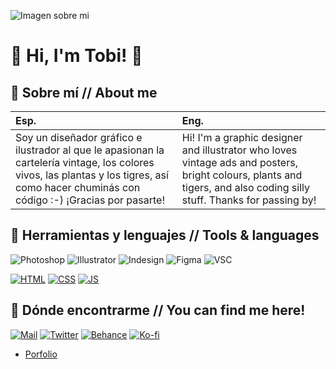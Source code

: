 ![Imagen sobre mi](https://pbs.twimg.com/profile_banners/553628566/1680531565/1500x500)
# 🌱 Hi, I'm Tobi! 🌱

## 🌼 Sobre mí // About me

| Esp. | Eng.     | 
| :-------- | :------- |
| Soy un diseñador gráfico e ilustrador al que le apasionan la cartelería vintage, los colores vivos, las plantas y los tigres, así como hacer chuminás con código :-) ¡Gracias por pasarte! | Hi! I'm a graphic designer and illustrator who loves vintage ads and posters, bright colours, plants and tigers, and also coding silly stuff. Thanks for passing by!|


## 🍃 Herramientas y lenguajes // Tools & languages
<!-- Iconos: https://github.com/hendrasob/badges/blob/master/README.md
  -- https://github.com/alexandresanlim/Badges4-README.md-Profile -->
![Photoshop](https://img.shields.io/badge/Adobe%20Photoshop-31A8FF?style=for-the-badge&logo=Adobe%20Photoshop&logoColor=black)
![Illustrator](https://img.shields.io/badge/Adobe%20Illustrator-FF9A00?style=for-the-badge&logo=adobe%20illustrator&logoColor=white)
![Indesign](https://img.shields.io/badge/Adobe%20InDesign-FF3366?style=for-the-badge&logo=Adobe%20InDesign&logoColor=white)
![Figma](https://img.shields.io/badge/Figma-F24E1E?style=for-the-badge&logo=figma&logoColor=white)
![VSC](https://img.shields.io/badge/Visual_Studio_Code-0078D4?style=for-the-badge&logo=visual%20studio%20code&logoColor=white)

[![HTML](https://img.shields.io/badge/HTML5-E34F26?style=for-the-badge&logo=html5&logoColor=white)](https://es.wikipedia.org/wiki/HTML5)
[![CSS](https://img.shields.io/badge/CSS3-1572B6?style=for-the-badge&logo=css3&logoColor=white)](https://es.wikipedia.org/wiki/CSS)
[![JS](https://img.shields.io/badge/JavaScript-F7DF1E?style=for-the-badge&logo=javascript&logoColor=black)](https://es.wikipedia.org/wiki/JavaScript)





## 🐯 Dónde encontrarme // You can find me here!

[![Mail](https://img.shields.io/badge/Gmail-D14836?style=for-the-badge&logo=gmail&logoColor=white)](hola@tigredelimon.com) 
[![Twitter](https://img.shields.io/badge/Twitter-1DA1F2?style=for-the-badge&logo=twitter&logoColor=white)](https://twitter.com/MelonTobi) 
[![Behance](https://img.shields.io/badge/Behance-0054F7?style=for-the-badge&logo=behance&logoColor=white)](https://www.behance.net/MelonTobi)  [![Ko-fi](https://img.shields.io/badge/Ko--fi-F16061?style=for-the-badge&logo=ko-fi&logoColor=white)](https://www.behance.net/MelonTobi) 
* [Porfolio](https://www.tigredelimon.com/)
